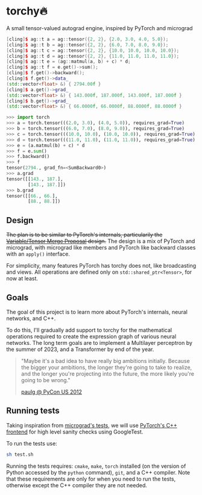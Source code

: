 # torchy🔥

A small tensor-valued autograd engine, inspired by PyTorch and micrograd

```cpp
[cling]$ ag::t a = ag::tensor({2, 2}, {2.0, 3.0, 4.0, 5.0});
[cling]$ ag::t b = ag::tensor({2, 2}, {6.0, 7.0, 8.0, 9.0});
[cling]$ ag::t c = ag::tensor({2, 2}, {10.0, 10.0, 10.0, 10.0});
[cling]$ ag::t d = ag::tensor({2, 2}, {11.0, 11.0, 11.0, 11.0});
[cling]$ ag::t e = (ag::matmul(a, b) + c) * d;
[cling]$ ag::t f = e.get()->sum();
[cling]$ f.get()->backward();
[cling]$ f.get()->data_
(std::vector<float> &) { 2794.00f }
[cling]$ a.get()->grad_
(std::vector<float> &) { 143.000f, 187.000f, 143.000f, 187.000f }
[cling]$ b.get()->grad_
(std::vector<float> &) { 66.0000f, 66.0000f, 88.0000f, 88.0000f }
```

```py
>>> import torch
>>> a = torch.tensor(((2.0, 3.0), (4.0, 5.0)), requires_grad=True)
>>> b = torch.tensor(((6.0, 7.0), (8.0, 9.0)), requires_grad=True)
>>> c = torch.tensor(((10.0, 10.0), (10.0, 10.0)), requires_grad=True)
>>> d = torch.tensor(((11.0, 11.0), (11.0, 11.0)), requires_grad=True)
>>> e = (a.matmul(b) + c) * d
>>> f = e.sum()
>>> f.backward()
>>> f
tensor(2794., grad_fn=<SumBackward0>)
>>> a.grad
tensor([[143., 187.],
        [143., 187.]])
>>> b.grad
tensor([[66., 66.],
        [88., 88.]])
```

## Design

~~The plan is to be similar to PyTorch's internals, particularily the [Variable/Tensor Merge Proposal](https://github.com/pytorch/pytorch/issues/13638) design.~~ The design is a mix of PyTorch and micrograd, with micrograd like members and PyTorch like backward classes with an `apply()` interface.

For simplicity, many features PyTorch has torchy does not, like broadcasting and views. All operations are defined only on `std::shared_ptr<Tensor>`, for now at least.

## Goals

The goal of this project is to learn more about PyTorch's internals, neural networks, and C++.

To do this, I'll gradually add support to torchy for the mathematical operations required to create the expression graph of various neural networks. The long term goals are to implement a Multilayer perceptron by the summer of 2023, and a Transformer by end of the year.

> "Maybe it's a bad idea to have really big ambitions initially. Because the bigger your ambitions, the longer they're going to take to realize, and the longer you're projecting into the future, the more likely you're going to be wrong."
>
> [paulg @ PyCon US 2012](https://youtu.be/R9ITLdmfdLI?t=1927)

## Running tests

Taking inspiration from [micrograd's tests](https://github.com/karpathy/micrograd/blob/master/test/test_engine.py), we will use [PyTorch's C++ frontend](https://pytorch.org/cppdocs/frontend.html) for high level sanity checks using GoogleTest.

To run the tests use:

```sh
sh test.sh
```

Running the tests requires: `cmake`, `make`, `torch` installed (on the version of Python accessed by the `python` command), `git`, and a C++ compiler. Note that these requirements are only for when you need to run the tests, otherwise except the C++ compiler they are not needed.

